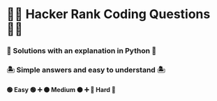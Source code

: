 # 🐱‍👤 Hacker Rank Coding Questions 🐱‍👤 
### 🐍 Solutions with an explanation in Python 🐍
### 🏝️ Simple answers and easy to understand 🏝️
#### 🟢 Easy 🟢 ➕ 🟠 Medium 🟠 ➕ 🔴 Hard 🔴 

